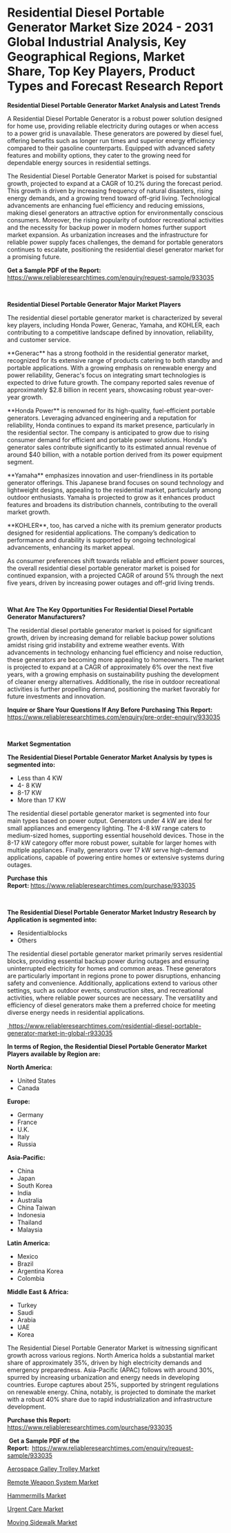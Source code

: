 <p><h1>Residential Diesel Portable Generator Market Size 2024 - 2031 Global Industrial Analysis, Key Geographical Regions, Market Share, Top Key Players, Product Types and Forecast Research Report</h1></p><p><strong>Residential Diesel Portable Generator Market Analysis and Latest Trends</strong></p>
<p><p>A Residential Diesel Portable Generator is a robust power solution designed for home use, providing reliable electricity during outages or when access to a power grid is unavailable. These generators are powered by diesel fuel, offering benefits such as longer run times and superior energy efficiency compared to their gasoline counterparts. Equipped with advanced safety features and mobility options, they cater to the growing need for dependable energy sources in residential settings.</p><p>The Residential Diesel Portable Generator Market is poised for substantial growth, projected to expand at a CAGR of 10.2% during the forecast period. This growth is driven by increasing frequency of natural disasters, rising energy demands, and a growing trend toward off-grid living. Technological advancements are enhancing fuel efficiency and reducing emissions, making diesel generators an attractive option for environmentally conscious consumers. Moreover, the rising popularity of outdoor recreational activities and the necessity for backup power in modern homes further support market expansion. As urbanization increases and the infrastructure for reliable power supply faces challenges, the demand for portable generators continues to escalate, positioning the residential diesel generator market for a promising future.</p></p>
<p><strong>Get a Sample PDF of the Report:&nbsp;</strong> <a href="https://www.reliableresearchtimes.com/enquiry/request-sample/933035">https://www.reliableresearchtimes.com/enquiry/request-sample/933035</a></p>
<p>&nbsp;</p>
<p><strong>Residential Diesel Portable Generator Major Market Players</strong></p>
<p><p>The residential diesel portable generator market is characterized by several key players, including Honda Power, Generac, Yamaha, and KOHLER, each contributing to a competitive landscape defined by innovation, reliability, and customer service.</p><p>**Generac** has a strong foothold in the residential generator market, recognized for its extensive range of products catering to both standby and portable applications. With a growing emphasis on renewable energy and power reliability, Generac's focus on integrating smart technologies is expected to drive future growth. The company reported sales revenue of approximately $2.8 billion in recent years, showcasing robust year-over-year growth.</p><p>**Honda Power** is renowned for its high-quality, fuel-efficient portable generators. Leveraging advanced engineering and a reputation for reliability, Honda continues to expand its market presence, particularly in the residential sector. The company is anticipated to grow due to rising consumer demand for efficient and portable power solutions. Honda's generator sales contribute significantly to its estimated annual revenue of around $40 billion, with a notable portion derived from its power equipment segment.</p><p>**Yamaha** emphasizes innovation and user-friendliness in its portable generator offerings. This Japanese brand focuses on sound technology and lightweight designs, appealing to the residential market, particularly among outdoor enthusiasts. Yamaha is projected to grow as it enhances product features and broadens its distribution channels, contributing to the overall market growth.</p><p>**KOHLER**, too, has carved a niche with its premium generator products designed for residential applications. The company’s dedication to performance and durability is supported by ongoing technological advancements, enhancing its market appeal.</p><p>As consumer preferences shift towards reliable and efficient power sources, the overall residential diesel portable generator market is poised for continued expansion, with a projected CAGR of around 5% through the next five years, driven by increasing power outages and off-grid living trends.</p></p>
<p>&nbsp;</p>
<p><strong>What Are The Key Opportunities For Residential Diesel Portable Generator Manufacturers?</strong></p>
<p><p>The residential diesel portable generator market is poised for significant growth, driven by increasing demand for reliable backup power solutions amidst rising grid instability and extreme weather events. With advancements in technology enhancing fuel efficiency and noise reduction, these generators are becoming more appealing to homeowners. The market is projected to expand at a CAGR of approximately 6% over the next five years, with a growing emphasis on sustainability pushing the development of cleaner energy alternatives. Additionally, the rise in outdoor recreational activities is further propelling demand, positioning the market favorably for future investments and innovation.</p></p>
<p><strong>Inquire or Share Your Questions If Any Before Purchasing This Report:</strong> <a href="https://www.reliableresearchtimes.com/enquiry/pre-order-enquiry/933035">https://www.reliableresearchtimes.com/enquiry/pre-order-enquiry/933035</a></p>
<p>&nbsp;</p>
<p><strong>Market Segmentation</strong></p>
<p><strong>The Residential Diesel Portable Generator Market Analysis by types is segmented into:</strong></p>
<p><ul><li>Less than 4 KW</li><li>4- 8 KW</li><li>8-17 KW</li><li>More than 17 KW</li></ul></p>
<p><p>The residential diesel portable generator market is segmented into four main types based on power output. Generators under 4 kW are ideal for small appliances and emergency lighting. The 4-8 kW range caters to medium-sized homes, supporting essential household devices. Those in the 8-17 kW category offer more robust power, suitable for larger homes with multiple appliances. Finally, generators over 17 kW serve high-demand applications, capable of powering entire homes or extensive systems during outages.</p></p>
<p><strong>Purchase this Report:&nbsp;</strong><a href="https://www.reliableresearchtimes.com/purchase/933035">https://www.reliableresearchtimes.com/purchase/933035</a></p>
<p>&nbsp;</p>
<p><strong>The Residential Diesel Portable Generator Market Industry Research by Application is segmented into:</strong></p>
<p><ul><li>Residentialblocks</li><li>Others</li></ul></p>
<p><p>The residential diesel portable generator market primarily serves residential blocks, providing essential backup power during outages and ensuring uninterrupted electricity for homes and common areas. These generators are particularly important in regions prone to power disruptions, enhancing safety and convenience. Additionally, applications extend to various other settings, such as outdoor events, construction sites, and recreational activities, where reliable power sources are necessary. The versatility and efficiency of diesel generators make them a preferred choice for meeting diverse energy needs in residential applications.</p></p>
<p><a href="https://www.reliableresearchtimes.com/residential-diesel-portable-generator-market-in-global-r933035">&nbsp;https://www.reliableresearchtimes.com/residential-diesel-portable-generator-market-in-global-r933035</a></p>
<p><strong>In terms of Region, the Residential Diesel Portable Generator Market Players available by Region are:</strong></p>
<p>
    <p> <strong> North America: </strong>
        <ul>
            <li>United States</li>
            <li>Canada</li>
        </ul>
        </p> 
    <p> <strong> Europe: </strong>
        <ul>
            <li>Germany</li>
            <li>France</li>
            <li>U.K.</li>
            <li>Italy</li>
            <li>Russia</li>
        </ul>
        </p> 
    <p> <strong> Asia-Pacific: </strong>
        <ul>
            <li>China</li>
            <li>Japan</li>
            <li>South Korea</li>
            <li>India</li>
            <li>Australia</li>
            <li>China Taiwan</li>
            <li>Indonesia</li>
            <li>Thailand</li>
            <li>Malaysia</li>
        </ul>
        </p> 
    <p> <strong> Latin America: </strong>
        <ul>
            <li>Mexico</li>
            <li>Brazil</li>
            <li>Argentina Korea</li>
            <li>Colombia</li>
        </ul>
        </p> 
    <p> <strong> Middle East & Africa: </strong>
        <ul>
            <li>Turkey</li>
            <li>Saudi</li>
            <li>Arabia</li>
            <li>UAE</li>
            <li>Korea</li>
        </ul>
    </p>
    </p>
<p><p>The Residential Diesel Portable Generator Market is witnessing significant growth across various regions. North America holds a substantial market share of approximately 35%, driven by high electricity demands and emergency preparedness. Asia-Pacific (APAC) follows with around 30%, spurred by increasing urbanization and energy needs in developing countries. Europe captures about 25%, supported by stringent regulations on renewable energy. China, notably, is projected to dominate the market with a robust 40% share due to rapid industrialization and infrastructure development.</p></p>
<p><strong>Purchase this Report: </strong><a href="https://www.reliableresearchtimes.com/purchase/933035">https://www.reliableresearchtimes.com/purchase/933035</a></p>
<p>&nbsp;<strong>Get a Sample PDF of the Report:&nbsp;&nbsp;</strong><a href="https://www.reliableresearchtimes.com/enquiry/request-sample/933035">https://www.reliableresearchtimes.com/enquiry/request-sample/933035</a></p>
<p><strong></strong></p>
<p><p><a href="https://issuu.com/reportprime-2/docs/aerospace-galley-trolley-market-siz_c3f1464796c42b">Aerospace Galley Trolley Market</a></p><p><a href="https://medium.com/@ruth.macdonald08580/the-remote-weapon-system-market-is-anticipated-to-experience-significant-growth-with-a-projected-06de646ca217">Remote Weapon System Market</a></p><p><a href="https://www.linkedin.com/pulse/pioneering-growth-analyzing-global-hammermills-market-wfzqe?trackingId=1ZFfGExWTyOs%2BF1i0yrNzw%3D%3D">Hammermills Market</a></p><p><a href="https://www.linkedin.com/pulse/urgent-care-market-overview-regional-outlook-competitive-vzxce?trackingId=c1Xc4A47RN6EiXfN372rCw%3D%3D">Urgent Care Market</a></p><p><a href="https://medium.com/@ruth.macdonald08580/what-is-moving-sidewalk-market-e3c8dacca9ca">Moving Sidewalk Market</a></p></p>